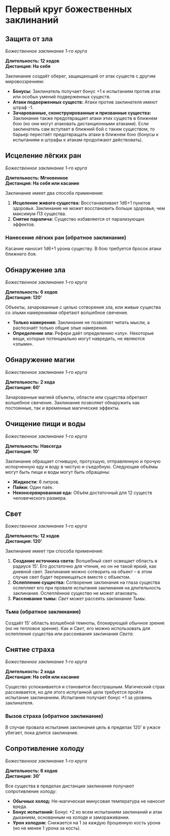 # Первый круг божественных заклинаний

## Защита от зла

_Божественное заклинание 1-го круга_

**Длительность: 12 ходов**\
**Дистанция: На себя**

Заклинание создаёт оберег, защищающий от атак существ с другим мировоззрением:

-   **Бонусы:** Заклинатель получает бонус +1 к испытаниям против атак или особых умений подверженных существ.
-   **Атаки подверженных существ:** Атаки против заклинателя имеют штраф -1.
-   **Зачарованные, сконструированные и призванные существа:** Заклинание также предотвращает атаки этих существ в ближнем бою (но они могут атаковать дистанционными атаками). Если заклинатель сам вступает в ближний бой с таким существом, то барьер перестаёт предотвращать атаки в ближнем бою (бонусы к испытаниям и штрафы к атакам продолжают действовать).

## Исцеление лёгких ран

_Божественное заклинание 1-го круга_

**Длительность: Мгновенное**\
**Дистанция: На себя или касание**

Заклинание имеет два способа применения:

1. **Исцеление живого существа:** Восстанавливает 1d6+1 пунктов здоровья. Заклинание не может восстановить больше здоровья, чем максимум ПЗ существа.
2. **Снятие паралича:** Существо избавляется от парализующих эффектов.

### Нанесение лёгких ран (обратное заклинание)

Касание наносит 1d6+1 урона существу. В бою требуется бросок атаки ближнего боя.

## Обнаружение зла

_Божественное заклинание 1-го круга_

**Длительность: 6 ходов**\
**Дистанция: 120’**

Объекты, зачарованные с целью сотворения зла, или живые существа со злыми намерениями обретают волшебное свечение.

-   **Только намерения:** Заклинание не позволяет читать мысли, а распознаёт только общие злые намерения.
-   **Определение зла:** Рефери даёт определению «злу». Некоторые вещи, которые потенциально могут навредить, не являются «злыми».

## Обнаружение магии

_Божественное заклинание 1-го круга_

**Длительность: 2 хода**\
**Дистанция: 60’**

Зачарованные магией объекты, области или существа обретают волшебное свечение. Заклинание позволяет обнаружить как постоянные, так и временные магические эффекты.

## Очищение пищи и воды

_Божественное заклинание 1-го круга_

**Длительность: Навсегда**\
**Дистанция: 10’**

Заклинание обращает сгнившую, протухшую, отправленную и прочую испорченную еду и воду в чистую и съедобную. Следующие объёмы могут быть пищи и воды могут быть обращены:

-   **Жидкости:** 6 литров.
-   **Пайки:** Один паёк.
-   **Неконсервированная еда:** Объём достаточный для 12 существ человеческого размера.

## Свет

_Божественное заклинание 1-го круга_

**Длительность: 12 ходов**\
**Дистанция: 120’**

Заклинание имеет три способа применения:

1. **Создание источника света:** Волшебный свет освещает область в радиусе 15’. Его достаточно для чтения, но он не такой яркий, как дневной свет. Заклинание можно сотворить на объект – в этом случае свет будет перемещаться вместе с объектом.
2. **Ослепление существа:** Сотворение заклинания на глаза существа ослепляет его при провале испытания заклинания на длительность заклинания. Ослеплённое существо не может атаковать.
3. **Рассеивание тьмы:** _Свет_ может рассеять заклинание _Тьмы_.

### Тьма (обратное заклинание)

Создаёт 15’ область волшебной темноты, блокирующей обычное зрение (но не тепловое зрение). Как и _Свет_, его можно использовать для ослепления существа или рассеивания заклинания _Света_.

## Снятие страха

_Божественное заклинание 1-го круга_

**Длительность: 2 хода**\
**Дистанция: На себя или касание**

Существо успокаивается и становится бесстрашным. Магический страх рассеивается, но для этого испуганной цели требуется пройти испытание заклинанием. Испытание получает бонус +1 за уровень заклинателя.

### Вызов страха (обратное заклинание)

В случае провала испытания заклинания цель в пределах 120’ в ужасе убегает, пока длится заклинание.

## Сопротивление холоду

_Божественное заклинание 1-го круга_

**Длительность: 6 ходов**\
**Дистанция: 30’**

Все существа в пределах дистанции заклинания получают сопротивление холоду:

-   **Обычных холод:** Не-магическая минусовая температура не наносит вреда.
-   **Бонус испытаний:** Бонус +2 ко всем испытаниям заклинаний и атак дыханием, основанным на холоде и замораживании.
-   **Урон холодом:** Снижается на 1 за каждую брошенную кость урона (но не менее 1 урона за кость).
